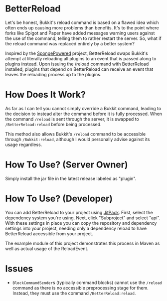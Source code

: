 # BetterReload

Let's be honest, Bukkit's reload command is based on a flawed idea which often ends up causing more problems than
benefits. It's to the point where forks like Spigot and Paper have added messages warning users against the use of the
command, telling them to rather restart the server. So, what if the reload command was replaced entirely by a better
system?

Inspired by the [SpongePowered](https://github.com/SpongePowered/Sponge) project, BetterReload swaps Bukkit's attempt
at literally reloading all plugins to an event that is passed along to plugins instead. Upon issuing the /reload
command with BetterReload installed, plugins that depend on BetterReload can receive an event that leaves the reloading
process up to the plugins.

# How Does It Work?

As far as I can tell you cannot simply override a Bukkit command, leading to the decision to instead alter the command 
before it is fully processed. When the command `/reload` is sent through the server, it is swapped to `/BetterReload:reload`
before being processed.

This method also allows Bukkit's `/reload` command to be accessible through `/Bukkit:reload`, although I would personally
advise against its usage regardless.

# How To Use? (Server Owner)

Simply install the jar file in the latest release labeled as "plugin".

# How To Use? (Developer)

You can add BetterReload to your project using [JitPack](https://jitpack.io/#amnoah/betterreload/API-v1.0.0). First, 
select the dependency system you're using. Next, click "Subproject" and select "api". With these settings in place you 
can copy the repository and dependency settings into your project, needing only a dependency reload to have BetterReload 
accessible from your project.

The example module of this project demonstrates this process in Maven as well as actual usage of the ReloadEvent.

# Issues

- `BlockCommandSender`s (typically command blocks) cannot use the `/reload` command as there is no accessible preprocessing
stage for them. Instead, they must use the command `/BetterReload:reload`.